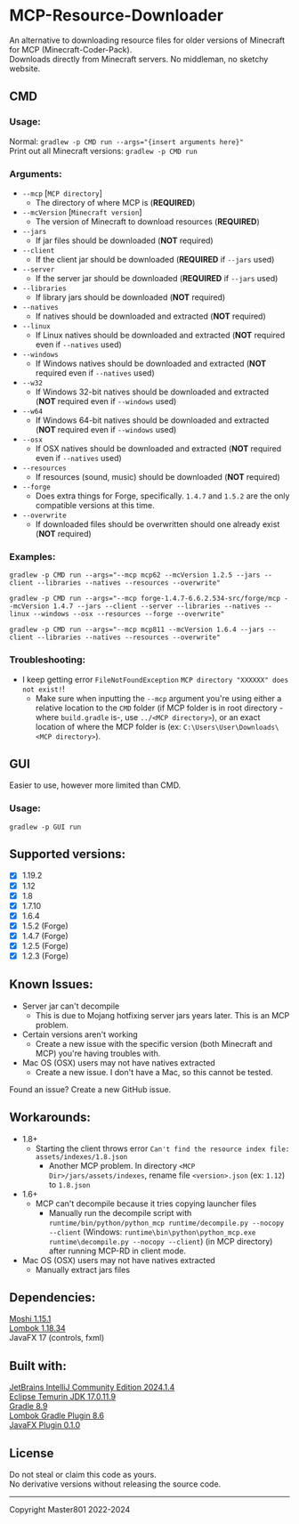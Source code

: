 # MCP-Resource-Downloader
An alternative to downloading resource files for older versions of Minecraft for MCP (Minecraft-Coder-Pack).<br/>
Downloads directly from Minecraft servers. No middleman, no sketchy website.

## CMD

### Usage:
Normal: `gradlew -p CMD run --args="{insert arguments here}"`<br/>
Print out all Minecraft versions: `gradlew -p CMD run`<br/>

### Arguments:
- `--mcp` [`MCP directory`]
  - The directory of where MCP is (**REQUIRED**)
- `--mcVersion` [`Minecraft version`]
  - The version of Minecraft to download resources (**REQUIRED**)
- `--jars`
  - If jar files should be downloaded (**NOT** required)
- `--client`
  - If the client jar should be downloaded (**REQUIRED** if `--jars` used)
- `--server`
  - If the server jar should be downloaded (**REQUIRED** if `--jars` used)
- `--libraries`
  - If library jars should be downloaded (**NOT** required)
- `--natives`
  - If natives should be downloaded and extracted (**NOT** required)
- `--linux`
  - If Linux natives should be downloaded and extracted (**NOT** required even if `--natives` used)
- `--windows`
  - If Windows natives should be downloaded and extracted (**NOT** required even if `--natives` used)
- `--w32`
  - If Windows 32-bit natives should be downloaded and extracted (**NOT** required even if `--windows` used)
- `--w64`
  - If Windows 64-bit natives should be downloaded and extracted (**NOT** required even if `--windows` used)
- `--osx`
  - If OSX natives should be downloaded and extracted (**NOT** required even if `--natives` used)
- `--resources`
  - If resources (sound, music) should be downloaded (**NOT** required)
- `--forge`
  - Does extra things for Forge, specifically. `1.4.7` and `1.5.2` are the only compatible versions at this time.
- `--overwrite`
  - If downloaded files should be overwritten should one already exist (**NOT** required)

### Examples:
`gradlew -p CMD run --args="--mcp mcp62 --mcVersion 1.2.5 --jars --client --libraries --natives --resources --overwrite"`<br/>

`gradlew -p CMD run --args="--mcp forge-1.4.7-6.6.2.534-src/forge/mcp --mcVersion 1.4.7 --jars --client --server --libraries --natives --linux --windows --osx --resources --forge --overwrite"`

`gradlew -p CMD run --args="--mcp mcp811 --mcVersion 1.6.4 --jars --client --libraries --natives --resources --overwrite"`<br/>

### Troubleshooting:
- I keep getting error `FileNotFoundException` `MCP directory "XXXXXX" does not exist!`!
  - Make sure when inputting the `--mcp` argument you're using either a relative location to the `CMD` folder
  (if MCP folder is in root directory -where `build.gradle` is-, use `../<MCP directory>`),
  or an exact location of where the MCP folder is (ex: `C:\Users\User\Downloads\<MCP directory>`).

## GUI

Easier to use, however more limited than CMD.

### Usage:
`gradlew -p GUI run`

## Supported versions:
- [X] 1.19.2
- [X] 1.12
- [X] 1.8
- [X] 1.7.10
- [X] 1.6.4
- [X] 1.5.2 (Forge)
- [X] 1.4.7 (Forge)
- [X] 1.2.5 (Forge)
- [X] 1.2.3 (Forge)

## Known Issues:
- Server jar can't decompile
  - This is due to Mojang hotfixing server jars years later. This is an MCP problem.
- Certain versions aren't working
  - Create a new issue with the specific version (both Minecraft and MCP) you're having troubles with.
- Mac OS (OSX) users may not have natives extracted
  - Create a new issue. I don't have a Mac, so this cannot be tested.

Found an issue? Create a new GitHub issue.

## Workarounds:
- 1.8+
  - Starting the client throws error `Can't find the resource index file: assets/indexes/1.8.json`
    - Another MCP problem. In directory `<MCP Dir>/jars/assets/indexes`, rename file `<version>.json` (ex: `1.12`) to `1.8.json`
- 1.6+
  - MCP can't decompile because it tries copying launcher files
    - Manually run the decompile script with
    `runtime/bin/python/python_mcp runtime/decompile.py --nocopy --client` (Windows: `runtime\bin\python\python_mcp.exe runtime\decompile.py --nocopy --client`)
    (in MCP directory) after running MCP-RD in client mode.
- Mac OS (OSX) users may not have natives extracted
  - Manually extract jars files

## Dependencies:
[Moshi 1.15.1](https://github.com/square/moshi)<br/>
[Lombok 1.18.34](https://projectlombok.org/)<br/>
JavaFX 17 (controls, fxml)<br/>

## Built with:
[JetBrains IntelliJ Community Edition 2024.1.4](https://www.jetbrains.com/idea/)<br/>
[Eclipse Temurin JDK 17.0.11.9](https://adoptium.net/temurin/releases/?version=17)<br/>
[Gradle 8.9](https://gradle.org/)<br/>
[Lombok Gradle Plugin 8.6](https://plugins.gradle.org/plugin/io.freefair.lombok)<br/>
[JavaFX Plugin 0.1.0](https://plugins.gradle.org/plugin/org.openjfx.javafxplugin)<br/>

## License
Do not steal or claim this code as yours.<br/>
No derivative versions without releasing the source code.

---
Copyright Master801 2022-2024
